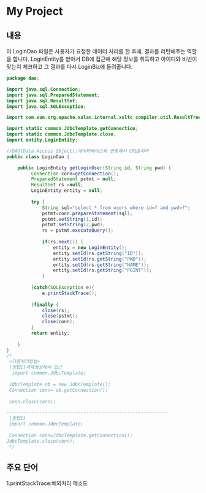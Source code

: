 My Project
=====================
내용 
---------------------------
이 LoginDao 파일은 사용자가 요청한 데이터 처리를 한 후에, 결과를 리턴해주는 역할을 합니다.
LoginEntity를 받아서 DB에 접근해 해당 정보를 취득하고 아이디와 비번이 맞는지 체크하고 그 결과를 다시 LoginBiz에 돌려줍니다.

~~~java
package dao;

import java.sql.Connection;
import java.sql.PreparedStatement;
import java.sql.ResultSet;
import java.sql.SQLException;

import com.sun.org.apache.xalan.internal.xsltc.compiler.util.ResultTreeType;

import static common.JdbcTemplate.getConnection;
import static common.JdbcTemplate.close;
import entity.LoginEntity;

//DAO(Data Access Object):데이터베이스와 연동해서 CRUD처리
public class LoginDao {

	public LoginEntity getLoginUser(String id, String pwd) {
		 Connection conn=getConnection();
		 PreparedStatement pstmt = null;
		 ResultSet rs =null;
		 LoginEntity entity = null;
		 
		 try {
			 String sql="select * from users where id=? and pwd=?";
			 pstmt=conn.prepareStatement(sql);
			 pstmt.setString(1,id);
			 pstmt.setString(2,pwd);
			 rs = pstmt.executeQuery();
			 
			 if(rs.next()) {
				 entity = new LoginEntity();
				 entity.setId(rs.getString("ID"));
				 entity.setId(rs.getString("PWD"));
				 entity.setId(rs.getString("NAME"));
				 entity.setId(rs.getString("POINT"));
			 }
			 
		 }catch(SQLException e){
			 e.printStackTrace();
			 
		 }finally {
			 close(rs);
			 close(pstmt);
			 close(conn);
		 }
		 return entity;
		
	}
}
/*
 <다른처리방법>
 [방법1]객체생성해서 접근
  import common.JdbcTemplate;
 
 JdbcTemplate ob = new JdbcTemplate();
 Connection conn= ob.getConnection();
 
 conn.close(conn);

----------------------------------------------------------- 
 [방법2]
 import common.JdbcTemplate;
 
 Connection conn=JdbcTemplate.getConnection();
JdbcTemplate.close(conn); 
 */
 ~~~
 
 
 주요 단어
---------------------------------------------------
1.printStackTrace:예외처리 메소드



